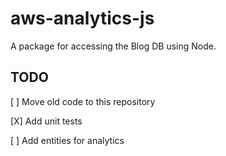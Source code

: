# aws-analytics-js

A package for accessing the Blog DB using Node.

## TODO

[ ] Move old code to this repository

[X] Add unit tests

[ ] Add entities for analytics
